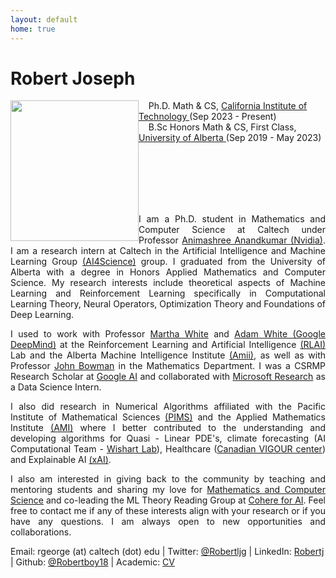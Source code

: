 ```yaml
---
layout: default
home: true
---
```

<h1>Robert Joseph</h1>

<img align="left" width="205" height="225" src="https://www.robertj1.com/assets/img/pic4.jpg" vspace="0" hspace="0"/>
<p>
&nbsp; &nbsp; Ph.D. Math & CS, <a href ="https://cms.caltech.edu/academics/grad_cms"> California Institute of Technology </a> (Sep 2023 - Present)
<br>
&nbsp; &nbsp; B.Sc Honors Math & CS, First Class, <a href = "https://www.ualberta.ca/index.html"> University of Alberta </a> (Sep 2019 - May 2023)
</p>
<br>
<br>
<br>
<br>
<br>
<p style="text-align:justify; hyphens: auto;" hspace="30">
I am a Ph.D. student in Mathematics and Computer Science at Caltech under Professor <a href = "http://tensorlab.cms.caltech.edu/users/anima/">Animashree Anandkumar (Nvidia)</a>. I am a research intern at Caltech in the Artificial Intelligence and Machine Learning Group <a href="https://www.cms.caltech.edu/research/artificial-intelligence-and-machine-learning">(AI4Science)</a> group. I graduated from the University of Alberta with a degree in Honors Applied Mathematics and Computer Science. My research interests include theoretical aspects of Machine Learning and Reinforcement Learning specifically in Computational Learning Theory, Neural Operators, Optimization Theory and Foundations of Deep Learning.

</p>
<p style="text-align: justify; hyphens: auto;">
I used to work with Professor <a href = "http://webdocs.cs.ualberta.ca/~whitem/">Martha White</a> and <a href = "https://sites.ualberta.ca/~amw8/" >Adam White (Google DeepMind)</a> at the Reinforcement Learning and Artificial Intelligence <a href = "http://rlai.ualberta.ca/)">(RLAI)</a> Lab and the Alberta Machine Intelligence Institute <a href = "https://www.amii.ca/">(Amii)</a>, as well as with Professor <a href = "https://www.math.ualberta.ca/~bowman/">John Bowman</a> in the Mathematics Department. I was a CSRMP Research Scholar at <a href = "https://research.google/outreach/csrmp/">Google AI</a> and collaborated with <a href = "https://www.microsoft.com/en-us/research/research-area/data-platform-analytics/">Microsoft Research</a> as a Data Science Intern.</p>
<p style="text-align: justify; hyphens: auto;">
I also did research in Numerical Algorithms affiliated with the Pacific Institute of Mathematical Sciences <a href = "https://www.pims.math.ca/">(PIMS)</a> and the Applied Mathematics Institute <a href = "https://sites.ualberta.ca/~yauwong/AMI.htm">(AMI)</a> where I better contributed to the understanding and developing algorithms for Quasi - Linear PDE's, climate forecasting (AI Computational Team - <a href = "https://www.wishartlab.com/">Wishart Lab</a>), Healthcare (<a href = "https://thecvc.ca/">Canadian VIGOUR center</a>) and Explainable AI <a href = "https://sites.ualberta.ca/~amiixai/">(xAI)</a>.
</p>
<p style="text-align: justify; hyphens: auto;">
I also am interested in giving back to the community by teaching and mentoring students and sharing my love for <a href = "https://www.robertj1.com/service/">Mathematics and Computer Science</a> and co-leading the ML Theory Reading Group at <a href="https://cohere.for.ai/">Cohere for AI</a>.
Feel free to contact me if any of these interests align with your research or if you have any questions. I am always open to new opportunities and collaborations.
</p>
</p>
<p style="margin-bottom:4cm;">
Email: rgeorge (at) caltech (dot) edu | Twitter: <a href = "https://twitter.com/Robertljg">@Robertljg</a> | LinkedIn: <a href = "https://www.linkedin.com/in/robertljg/">Robertj</a> | Github: <a href = "https://github.com/Robertboy18">@Robertboy18</a> | Academic: <a href = "https://www.robertj1.com/assets/pdf/resume1.pdf">CV</a>

<!--
<script src="https://apps.elfsight.com/p/platform.js" defer></script>
<p class="elfsight-app-b13063fd-194b-41ac-a7f5-7c5932cf93f7"></p>
-->
<!--<h4 class="posts-item-note">Recent Posts</h4>
{% for post in site.posts limit:11%}
<article class="post-item" align = "center">
  <span class="post-item-date" align = "center">{{ post.date  | date: "%b %d, %Y" }}</span>
  <h4 class="post-item-title" align = "center">
    <a href="{{ post.url }}">{{ post.title | escape }}</a>
  </h4>
</article>
{% endfor %}
-->

<!--<h4 class="posts-item-note" href = "/resume">All Posts</h4>-->

